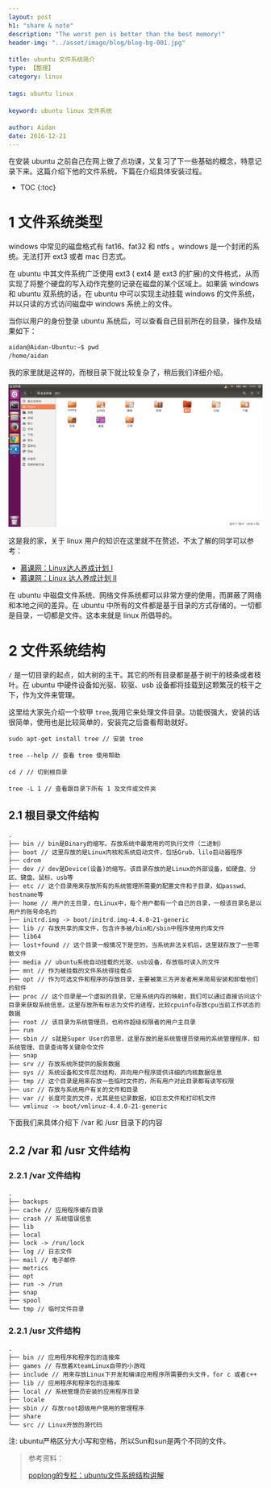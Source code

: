 ```yaml
---
layout: post
h1: "share & note"
description: "The worst pen is better than the best memory!"
header-img: "../asset/image/blog/blog-bg-001.jpg"

title: ubuntu 文件系统简介
type: 【整理】
category: linux

tags: ubuntu linux

keyword: ubuntu linux 文件系统

author: Aidan
date: 2016-12-21
---
```


在安装 ubuntu 之前自己在网上做了点功课，又复习了下一些基础的概念，特意记录下来。这篇介绍下他的文件系统，下篇在介绍具体安装过程。

* TOC
{:toc}

# 1 文件系统类型

windows 中常见的磁盘格式有 fat16、fat32 和 ntfs 。windows 是一个封闭的系统。无法打开 ext3 或者 mac 日志式。

在 ubuntu 中其文件系统广泛使用 ext3 ( ext4 是 ext3 的扩展)的文件格式，从而实现了将整个硬盘的写入动作完整的记录在磁盘的某个区域上。如果装 windows 和 ubuntu 双系统的话，在 ubuntu 中可以实现主动挂载 windows 的文件系统，并以只读的方式访问磁盘中 windows 系统上的文件。

当你以用户的身份登录 ubuntu 系统后，可以查看自己目前所在的目录，操作及结果如下：

```bash
aidan@Aidan-Ubuntu:~$ pwd
/home/aidan
```

我的家里就是这样的，而根目录下就比较复杂了，稍后我们详细介绍。

![我的家](../asset/image/blog/2016-12-21-ubuntu-file-system-introduce/001.png)

这是我的家，关于 linux 用户的知识在这里就不在赘述，不太了解的同学可以参考：

- [慕课网：Linux达人养成计划 I](http://www.imooc.com/learn/175)
- [慕课网：Linux 达人养成计划 II](http://www.imooc.com/learn/111)

在 ubuntu 中磁盘文件系统、网络文件系统都可以非常方便的使用，而屏蔽了网络和本地之间的差异。在 ubuntu 中所有的文件都是基于目录的方式存储的。一切都是目录，一切都是文件。这本来就是 linux 所倡导的。

# 2 文件系统结构

`/` 是一切目录的起点，如大树的主干。其它的所有目录都是基于树干的枝条或者枝叶。在 ubuntu 中硬件设备如光驱、软驱、usb 设备都将挂载到这颗繁茂的枝干之下，作为文件来管理。

这里给大家先介绍一个软甲 `tree`,我用它来处理文件目录。功能很强大，安装的话很简单，使用也是比较简单的，安装完之后查看帮助就好。

```
sudo apt-get install tree // 安装 tree

tree --help // 查看 tree 使用帮助

cd / // 切到根目录

tree -L 1 // 查看跟目录下所有 1 及文件或文件夹
```

## 2.1 根目录文件结构


```
.
├── bin // bin是Binary的缩写。存放系统中最常用的可执行文件（二进制）
├── boot // 这里存放的是Linux内核和系统启动文件，包括Grub、lilo启动器程序
├── cdrom
├── dev // dev是Device(设备)的缩写。该目录存放的是Linux的外部设备，如硬盘、分区、键盘、鼠标、usb等
├── etc // 这个目录用来存放所有的系统管理所需要的配置文件和子目录，如passwd、hostname等
├── home // 用户的主目录，在Linux中，每个用户都有一个自己的目录，一般该目录名是以用户的账号命名的
├── initrd.img -> boot/initrd.img-4.4.0-21-generic
├── lib // 存放共享的库文件，包含许多被/bin和/sbin中程序使用的库文件
├── lib64
├── lost+found // 这个目录一般情况下是空的，当系统非法关机后，这里就存放了一些零散文件
├── media // ubuntu系统自动挂载的光驱、usb设备，存放临时读入的文件
├── mnt // 作为被挂载的文件系统得挂载点
├── opt // 作为可选文件和程序的存放目录，主要被第三方开发者用来简易安装和卸载他们的软件
├── proc // 这个目录是一个虚拟的目录，它是系统内存的映射，我们可以通过直接访问这个目录来获取系统信息。这里存放所有标志为文件的进程，比较cpuinfo存放cpu当前工作状态的数据
├── root // 该目录为系统管理员，也称作超级权限者的用户主目录
├── run
├── sbin // s就是Super User的意思，这里存放的是系统管理员使用的系统管理程序，如系统管理、目录查询等关键命令文件
├── snap
├── srv // 存放系统所提供的服务数据
├── sys // 系统设备和文件层次结构，并向用户程序提供详细的内核数据信息
├── tmp // 这个目录是用来存放一些临时文件的，所有用户对此目录都有读写权限
├── usr // 存放与系统用户有关的文件和目录
├── var // 长度可变的文件，尤其是些记录数据，如日志文件和打印机文件
└── vmlinuz -> boot/vmlinuz-4.4.0-21-generic
```

下面我们来具体介绍下 /var 和 /usr 目录下的内容

## 2.2 /var 和 /usr 文件结构

### 2.2.1 /var 文件结构

```
.
├── backups
├── cache // 应用程序缓存目录
├── crash // 系统错误信息
├── lib
├── local
├── lock -> /run/lock
├── log // 日志文件
├── mail // 电子邮件
├── metrics
├── opt
├── run -> /run
├── snap
├── spool
└── tmp // 临时文件目录
```

### 2.2.1 /usr 文件结构

```
.
├── bin // 应用程序和程序包的连接库
├── games // 存放着XteamLinux自带的小游戏
├── include // 用来存放Linux下开发和编译应用程序所需要的头文件，for c 或者c++
├── lib // 应用程序和程序包的连接库
├── local // 系统管理员安装的应用程序目录
├── locale
├── sbin // 存放root超级用户使用的管理程序
├── share
└── src // Linux开放的源代码
```

注: ubuntu严格区分大小写和空格，所以Sun和sun是两个不同的文件。

>
>参考资料：
>
>[poplong的专栏：ubuntu文件系统结构讲解](http://blog.csdn.net/poplong/article/details/8259386)